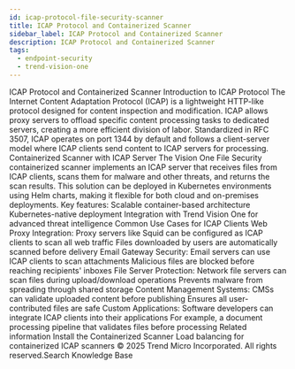 ```yaml
---
id: icap-protocol-file-security-scanner
title: ICAP Protocol and Containerized Scanner
sidebar_label: ICAP Protocol and Containerized Scanner
description: ICAP Protocol and Containerized Scanner
tags:
  - endpoint-security
  - trend-vision-one
---
```


 ICAP Protocol and Containerized Scanner Introduction to ICAP Protocol The Internet Content Adaptation Protocol (ICAP) is a lightweight HTTP-like protocol designed for content inspection and modification. ICAP allows proxy servers to offload specific content processing tasks to dedicated servers, creating a more efficient division of labor. Standardized in RFC 3507, ICAP operates on port 1344 by default and follows a client-server model where ICAP clients send content to ICAP servers for processing. Containerized Scanner with ICAP Server The Vision One File Security containerized scanner implements an ICAP server that receives files from ICAP clients, scans them for malware and other threats, and returns the scan results. This solution can be deployed in Kubernetes environments using Helm charts, making it flexible for both cloud and on-premises deployments. Key features: Scalable container-based architecture Kubernetes-native deployment Integration with Trend Vision One for advanced threat intelligence Common Use Cases for ICAP Clients Web Proxy Integration: Proxy servers like Squid can be configured as ICAP clients to scan all web traffic Files downloaded by users are automatically scanned before delivery Email Gateway Security: Email servers can use ICAP clients to scan attachments Malicious files are blocked before reaching recipients' inboxes File Server Protection: Network file servers can scan files during upload/download operations Prevents malware from spreading through shared storage Content Management Systems: CMSs can validate uploaded content before publishing Ensures all user-contributed files are safe Custom Applications: Software developers can integrate ICAP clients into their applications For example, a document processing pipeline that validates files before processing Related information Install the Containerized Scanner Load balancing for containerized ICAP scanners © 2025 Trend Micro Incorporated. All rights reserved.Search Knowledge Base